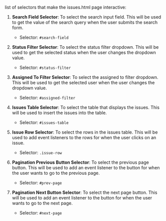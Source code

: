 list of selectors that make the issues.html page interactive:

1. **Search Field Selector**: To select the search input field. This will be used to get the value of the search query when the user submits the search form.
    - Selector: `#search-field`

2. **Status Filter Selector**: To select the status filter dropdown. This will be used to get the selected status when the user changes the dropdown value.
    - Selector: `#status-filter`

3. **Assigned To Filter Selector**: To select the assigned to filter dropdown. This will be used to get the selected user when the user changes the dropdown value.
    - Selector: `#assigned-filter`

4. **Issues Table Selector**: To select the table that displays the issues. This will be used to insert the issues into the table.
    - Selector: `#issues-table`

5. **Issue Row Selector**: To select the rows in the issues table. This will be used to add event listeners to the rows for when the user clicks on an issue.
    - Selector: `.issue-row`

6. **Pagination Previous Button Selector**: To select the previous page button. This will be used to add an event listener to the button for when the user wants to go to the previous page.
    - Selector: `#prev-page`

7. **Pagination Next Button Selector**: To select the next page button. This will be used to add an event listener to the button for when the user wants to go to the next page.
    - Selector: `#next-page`
